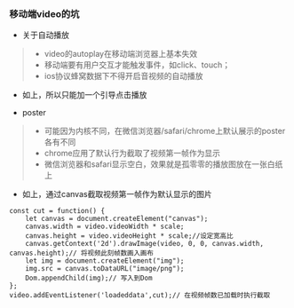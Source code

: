 ### 移动端video的坑
- 关于自动播放
> - video的autoplay在移动端浏览器上基本失效
> - 移动端要有用户交互才能触发事件，如click、touch；
> - ios协议蜂窝数据下不得开启音视频的自动播放

- 如上，所以只能加一个引导点击播放

- poster
> - 可能因为内核不同，在微信浏览器/safari/chrome上默认展示的poster各有不同
> - chrome应用了默认行为截取了视频第一帧作为显示
> - 微信浏览器和safari显示空白，效果就是孤零零的播放图放在一张白纸上

- 如上，通过canvas截取视频第一帧作为默认显示的图片
```
const cut = function() {
    let canvas = document.createElement("canvas");
    canvas.width = video.videoWidth * scale;
    canvas.height = video.videoHeight * scale;//设定宽高比
    canvas.getContext('2d').drawImage(video, 0, 0, canvas.width, canvas.height);// 将视频此刻帧数画入画布
    let img = document.createElement("img");
    img.src = canvas.toDataURL("image/png");
    Dom.appendChild(img);// 写入到Dom
};
video.addEventListener('loadeddata',cut);// 在视频帧数已加载时执行截取
```